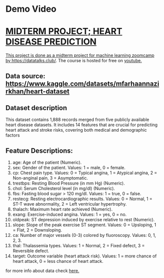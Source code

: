 # Demo Video

<a href = "https://youtu.be/cS6oa99W7rg" target = "_blank">

# MIDTERM PROJECT; HEART DISEASE PREDICTION
This project is done as a midterm project for machine learning zoomcamp by 
https://datatalks.club/. The course is hosted for free on <a href ="https://www.youtube.com/watch?v=8wuR_Oz-to0&list=PL3MmuxUbc_hIhxl5Ji8t4O6lPAOpHaCLR&index=1">youtube.</a>

## Data source: https://www.kaggle.com/datasets/mfarhaannazirkhan/heart-dataset

## Dataset description
This dataset contains 1,888 records merged from five publicly available heart
disease datasets. It includes 14 features that are crucial for predicting heart
attack and stroke risks, covering both medical and demographic factors

## Feature Descriptions:
1. age: Age of the patient (Numeric).
2. sex: Gender of the patient. Values: 1 = male, 0 = female.
3. cp: Chest pain type. Values: 0 = Typical angina, 1 = Atypical angina, 2 = Non-anginal pain, 3 = Asymptomatic.
4. trestbps: Resting Blood Pressure (in mm Hg) (Numeric).
5. chol: Serum Cholesterol level (in mg/dl) (Numeric).
6. fbs: Fasting blood sugar > 120 mg/dl. Values: 1 = true, 0 = false.
7. restecg: Resting electrocardiographic results. Values: 0 = Normal, 1 = ST-T wave abnormality, 2 = Left ventricular hypertrophy.
8. thalach: Maximum heart rate achieved (Numeric).
9. exang: Exercise-induced angina. Values: 1 = yes, 0 = no.
10. oldpeak: ST depression induced by exercise relative to rest (Numeric).
11. slope: Slope of the peak exercise ST segment. Values: 0 = Upsloping, 1 = Flat, 2 = Downsloping.
12. ca: Number of major vessels (0-3) colored by fluoroscopy. Values: 0, 1, 2, 3.
13. thal: Thalassemia types. Values: 1 = Normal, 2 = Fixed defect, 3 = Reversible defect.
14. target: Outcome variable (heart attack risk). Values: 1 = more chance of heart attack, 0 = less chance of heart attack.

for more info about data check <a href = "https://www.kaggle.com/datasets/mfarhaannazirkhan/heart-dataset"> here.</a>